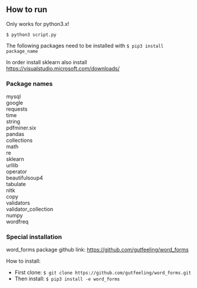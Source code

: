 ## How to run
Only works for python3.x!

`$ python3 script.py`

The following packages need to be installed  with `$ pip3 install package_name`

In order install sklearn also install https://visualstudio.microsoft.com/downloads/

### Package names
mysql<br/>
google<br/>
requests<br/>
time<br/>
string<br/>
pdfminer.six<br/>
pandas<br/>
collections<br/>
math<br/>
re<br/>
sklearn<br/>
urllib<br/>
operator<br/>
beautifulsoup4<br/>
tabulate<br/>
nltk<br/>
copy<br/>
validators<br/>
validator_collection<br/>
numpy<br/>
wordfreq<br/>

### Special installation
word_forms package
github link: https://github.com/gutfeeling/word_forms

How to install:
- First clone:
`$ git clone https://github.com/gutfeeling/word_forms.git`
- Then install:
`$ pip3 install -e word_forms`
